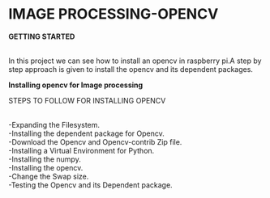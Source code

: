 # IMAGE PROCESSING-OPENCV

**GETTING STARTED**
        
   <br>In this project we can see how to install an opencv in raspberry pi.A step by step approach is given to install the opencv and its dependent packages.</br>



**Installing opencv for Image processing**
 
 
 STEPS TO FOLLOW FOR INSTALLING OPENCV
 
<br> -Expanding the Filesystem.</br>
 -Installing the dependent package for Opencv.</br>
 -Download the Opencv and Opencv-contrib Zip file.</br>
 -Installing a Virtual Environment for Python.</br>
 -Installing the numpy.</br>
 -Installing the opencv.</br>
 -Change the Swap size.</br>
 -Testing the Opencv and its Dependent package.</br>
